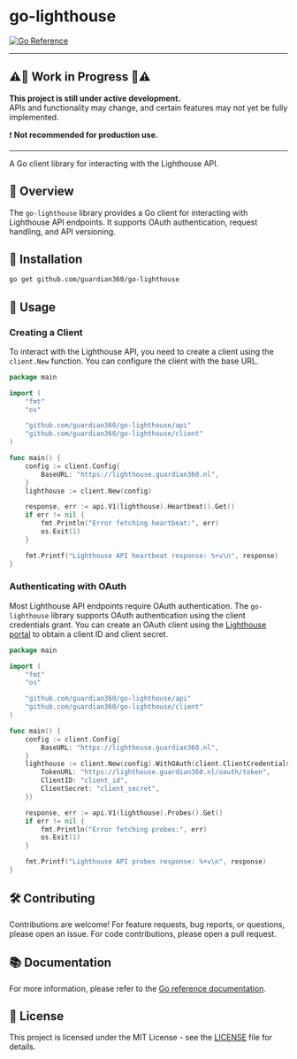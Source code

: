 # go-lighthouse

[![Go Reference](https://pkg.go.dev/badge/github.com/guardian360/go-lighthouse.svg)](https://pkg.go.dev/github.com/guardian360/go-lighthouse)

---

## ⚠️🚧 Work in Progress 🚧⚠️

**This project is still under active development.**  
APIs and functionality may change, and certain features may not yet be fully
implemented.

❗ **Not recommended for production use.**

---

A Go client library for interacting with the Lighthouse API.

## 📖 Overview

The `go-lighthouse` library provides a Go client for interacting with
Lighthouse API endpoints. It supports OAuth authentication, request handling,
and API versioning.

## 🚀 Installation

```sh
go get github.com/guardian360/go-lighthouse
```

## 🎯 Usage

### Creating a Client

To interact with the Lighthouse API, you need to create a client using the
`client.New` function. You can configure the client with the base URL.

```go
package main

import (
    "fmt"
    "os"

    "github.com/guardian360/go-lighthouse/api"
    "github.com/guardian360/go-lighthouse/client"
)

func main() {
    config := client.Config{
        BaseURL: "https://lighthouse.guardian360.nl",
    }
    lighthouse := client.New(config)

    response, err := api.V1(lighthouse).Heartbeat().Get()
    if err != nil {
        fmt.Println("Error fetching heartbeat:", err)
        os.Exit(1)
    }

    fmt.Printf("Lighthouse API heartbeat response: %+v\n", response)
}
```

### Authenticating with OAuth

Most Lighthouse API endpoints require OAuth authentication. The `go-lighthouse`
library supports OAuth authentication using the client credentials grant. You
can create an OAuth client using the [Lighthouse
portal](https://lighthouse.guardian360.nl) to obtain a client ID and client
secret.

```go
package main

import (
    "fmt"
    "os"

    "github.com/guardian360/go-lighthouse/api"
    "github.com/guardian360/go-lighthouse/client"
)

func main() {
    config := client.Config{
        BaseURL: "https://lighthouse.guardian360.nl",
    }
    lighthouse := client.New(config).WithOAuth(client.ClientCredentialsGrant{
        TokenURL: "https://lighthouse.guardian360.nl/oauth/token",
        ClientID: "client_id",
        ClientSecret: "client_secret",
    })

    response, err := api.V1(lighthouse).Probes().Get()
    if err != nil {
        fmt.Println("Error fetching probes:", err)
        os.Exit(1)
    }

    fmt.Printf("Lighthouse API probes response: %+v\n", response)
}
```

## 🛠 Contributing

Contributions are welcome! For feature requests, bug reports, or questions,
please open an issue. For code contributions, please open a pull request.

## 📚 Documentation

For more information, please refer to the [Go reference
documentation](https://pkg.go.dev/github.com/guardian360/go-lighthouse).

## 📜 License

This project is licensed under the MIT License - see the [LICENSE](LICENSE)
file for details.
